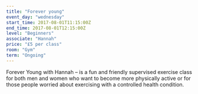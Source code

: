 ```yaml
---
title: "Forever young"
event_day: "wednesday"
start_time: 2017-08-01T11:15:00Z
end_time: 2017-08-01T12:15:00Z
level: "Beginners"
associate: "Hannah"
price: "£5 per class"
room: "Gym"
term: "Ongoing"
---
```


Forever Young with Hannah – is a fun and friendly supervised exercise class for both men and women who want to become more physically active or for those people worried about exercising with a controlled health condition.